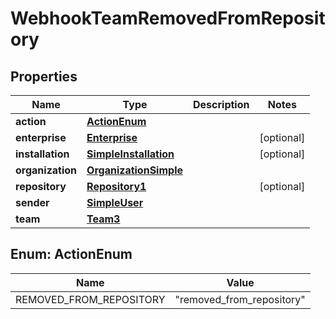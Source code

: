 

# WebhookTeamRemovedFromRepository


## Properties

| Name | Type | Description | Notes |
|------------ | ------------- | ------------- | -------------|
|**action** | [**ActionEnum**](#ActionEnum) |  |  |
|**enterprise** | [**Enterprise**](Enterprise.md) |  |  [optional] |
|**installation** | [**SimpleInstallation**](SimpleInstallation.md) |  |  [optional] |
|**organization** | [**OrganizationSimple**](OrganizationSimple.md) |  |  |
|**repository** | [**Repository1**](Repository1.md) |  |  [optional] |
|**sender** | [**SimpleUser**](SimpleUser.md) |  |  |
|**team** | [**Team3**](Team3.md) |  |  |



## Enum: ActionEnum

| Name | Value |
|---- | -----|
| REMOVED_FROM_REPOSITORY | &quot;removed_from_repository&quot; |



